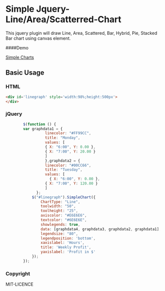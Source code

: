 # Simple Jquery-Line/Area/Scatterred-Chart

This jquery plugin will draw Line, Area, Scattered, Bar, Hybrid, Pie, Stacked Bar chart using canvas element. 

####Demo

[Simple Charts](http://www.jqueryscript.net/demo/Lightweight-Line-Chart-Plugin-with-jQuery-Canvas/)



## Basic Usage

### HTML
```html
<div id='linegraph' style='width:98%;height:500px'>
</div>
```
### jQuery
```js
        $(function () {
        var graphdata1 = {
                  linecolor: "#FF99CC",
                  title: "Monday",
                  values: [
                  { X: "6:00", Y: 0.00 },
                  { X: "7:00", Y: 20.00 }
                  ]
                  },graphdata2 = {
                  linecolor: "#00CC66",
                  title: "Tuesday",
                  values: [
                    { X: "6:00", Y: 0.00 },
                  { X: "7:00", Y: 120.00 }
                  ]
              };
            $("#linegraph").SimpleChart({
                ChartType: "Line",
                toolwidth: "50",
                toolheight: "25",
                axiscolor: "#E6E6E6",
                textcolor: "#6E6E6E",
                showlegends: true,
                data: [graphdata4, graphdata3, graphdata2, graphdata1],
                legendsize: "80",
                legendposition: 'bottom',
                xaxislabel: 'Hours',
                title: 'Weekly Profit',
                yaxislabel: 'Profit in $'
            });
        });
```
### Copyright

MIT-LICENCE
